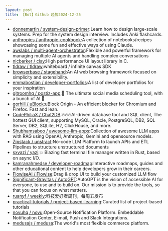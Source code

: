 ```yaml
---
layout: post
title: 【Bot】Github 趋势2024-12-25
---
```


* [donnemartin / system-design-primer](https://github.com/donnemartin/system-design-primer):Learn how to design large-scale systems. Prep for the system design interview. Includes Anki flashcards.
* [anthropics / anthropic-cookbook](https://github.com/anthropics/anthropic-cookbook):A collection of notebooks/recipes showcasing some fun and effective ways of using Claude.
* [awslabs / multi-agent-orchestrator](https://github.com/awslabs/multi-agent-orchestrator):Flexible and powerful framework for managing multiple AI agents and handling complex conversations
* [nicbarker / clay](https://github.com/nicbarker/clay):High performance UI layout library in C.
* [tldraw / tldraw](https://github.com/tldraw/tldraw):whiteboard / infinite canvas SDK
* [browserbase / stagehand](https://github.com/browserbase/stagehand):An AI web browsing framework focused on simplicity and extensibility.
* [emmabostian / developer-portfolios](https://github.com/emmabostian/developer-portfolios):A list of developer portfolios for your inspiration
* [gitroomhq / postiz-app](https://github.com/gitroomhq/postiz-app):📨 The ultimate social media scheduling tool, with a bunch of AI 🤖
* [gorhill / uBlock](https://github.com/gorhill/uBlock):uBlock Origin - An efficient blocker for Chromium and Firefox. Fast and lean.
* [CodePhiliaX / Chat2DB](https://github.com/CodePhiliaX/Chat2DB):🔥🔥🔥AI-driven database tool and SQL client, The hottest GUI client, supporting MySQL, Oracle, PostgreSQL, DB2, SQL Server, DB2, SQLite, H2, ClickHouse, and more.
* [Shubhamsaboo / awesome-llm-apps](https://github.com/Shubhamsaboo/awesome-llm-apps):Collection of awesome LLM apps with RAG using OpenAI, Anthropic, Gemini and opensource models.
* [Zipstack / unstract](https://github.com/Zipstack/unstract):No-code LLM Platform to launch APIs and ETL Pipelines to structure unstructured documents
* [sxyazi / yazi](https://github.com/sxyazi/yazi):💥 Blazing fast terminal file manager written in Rust, based on async I/O.
* [kamranahmedse / developer-roadmap](https://github.com/kamranahmedse/developer-roadmap):Interactive roadmaps, guides and other educational content to help developers grow in their careers.
* [FlowiseAI / Flowise](https://github.com/FlowiseAI/Flowise):Drag & drop UI to build your customized LLM flow
* [Significant-Gravitas / AutoGPT](https://github.com/Significant-Gravitas/AutoGPT):AutoGPT is the vision of accessible AI for everyone, to use and to build on. Our mission is to provide the tools, so that you can focus on what matters.
* [ruanyf / weekly](https://github.com/ruanyf/weekly):科技爱好者周刊，每周五发布
* [practical-tutorials / project-based-learning](https://github.com/practical-tutorials/project-based-learning):Curated list of project-based tutorials
* [novuhq / novu](https://github.com/novuhq/novu):Open-Source Notification Platform. Embeddable Notification Center, E-mail, Push and Slack Integrations.
* [medusajs / medusa](https://github.com/medusajs/medusa):The world's most flexible commerce platform.
